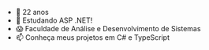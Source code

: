 - 👋 22 anos
- 👀 Estudando ASP .NET!
- 😱 Faculdade de Análise e Desenvolvimento de Sistemas
- 📫 Conheça meus projetos em C# e TypeScript

<!---
grabel7/grabel7 is a ✨ special ✨ repository because its `README.md` (this file) appears on your GitHub profile.
You can click the Preview link to take a look at your changes.
--->
<!--<div>
<a href="https://github.com/grabel7">
<img height="180em" src="https://github-readme-stats.vercel.app/api/top-langs/?username=grabel7&layout=compact&langs_count=7&theme=dracula"/>
<img height="180em" src="https://github-readme-stats.vercel.app/api?username=grabel7&show_icons=true&theme=dracula&include_all_commits=true&count_private=true"/>
</div>

 ![Snake animation](https://github.com/grabel7/grabel7/blob/output/github-contribution-grid-snake.svg)-->
